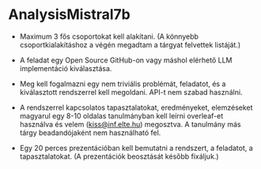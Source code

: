 ﻿# AnalysisMistral7b

- Maximum 3 fős csoportokat kell alakítani. (A könnyebb csoportkialakításhoz a végén megadtam a tárgyat felvettek listáját.) 

- A feladat egy Open Source GitHub-on vagy máshol elérhető LLM implementáció kiválasztása. 

- Meg kell fogalmazni egy nem triviális problémát, feladatot, és a kiválasztott rendszerrel kell megoldani. API-t nem szabad használni. 

- A rendszerrel kapcsolatos tapasztalatokat, eredményeket, elemzéseket magyarul egy 8-10 oldalas tanulmányban kell leírni overleaf-et használva és velem (kiss@inf.elte.hu) megosztva. A tanulmány más tárgy beadandójaként nem használható fel. 

- Egy 20 perces prezentációban kell bemutatni a rendszert, a feladatot, a tapasztalatokat. (A prezentációk beosztását később fixáljuk.)  
